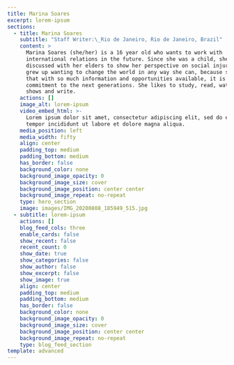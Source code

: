```yaml
---
title: Marina Soares
excerpt: lorem-ipsum
sections:
  - title: Marina Soares
    subtitle: "Staff Writer:\_Rio de Janeiro, Rio de Janeiro, Brazil"
    content: >
      Marina Soares (she/her) is a 16 year old who wants to work with
      international relations in the future. Since she was a child, she
      discussed with her elders to show her perspective on social injuries and
      grew up wanting to change the world in any way she can, because she knows
      that with so much information and opportunities available, it is her
      commitment to the next generations. She likes to study, read, watch tv
      shows and write.
    actions: []
    image_alt: lorem-ipsum
    video_embed_html: >-
      Lorem ipsum dolor sit amet, consectetur adipiscing elit, sed do eiusmod
      tempor incididunt ut labore et dolore magna aliqua.
    media_position: left
    media_width: fifty
    align: center
    padding_top: medium
    padding_bottom: medium
    has_border: false
    background_color: none
    background_image_opacity: 0
    background_image_size: cover
    background_image_position: center center
    background_image_repeat: no-repeat
    type: hero_section
    image: images/IMG_20200808_185949_515.jpg
  - subtitle: lorem-ipsum
    actions: []
    blog_feed_cols: three
    enable_cards: false
    show_recent: false
    recent_count: 0
    show_date: true
    show_categories: false
    show_author: false
    show_excerpt: false
    show_image: true
    align: center
    padding_top: medium
    padding_bottom: medium
    has_border: false
    background_color: none
    background_image_opacity: 0
    background_image_size: cover
    background_image_position: center center
    background_image_repeat: no-repeat
    type: blog_feed_section
template: advanced
---
```


